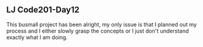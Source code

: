 ## LJ Code201-Day12
This busmall project has been alright, my only issue is that I planned out my process and I either slowly grasp the concepts or I just don't understand exactly what I am doing.
